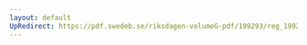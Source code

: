 ```yaml
---
layout: default
UpRedirect: https://pdf.swedeb.se/riksdagen-volumeG-pdf/199293/reg_199293/reg_199293_0524.pdf
---
```

